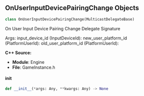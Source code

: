 ## OnUserInputDevicePairingChange Objects

```python
class OnUserInputDevicePairingChange(MulticastDelegateBase)
```

On User Input Device Pairing Change  Delegate Signature

Args:
    input_device_id (InputDeviceId): 
    new_user_platform_id (PlatformUserId): 
    old_user_platform_id (PlatformUserId):

**C++ Source:**

- **Module**: Engine
- **File**: GameInstance.h

<a id="unreal.OnUserInputDevicePairingChange.__init__"></a>

#### __init__

```python
def __init__(*args: Any, **kwargs: Any) -> None
```

<a id="unreal.ParticleBurstSignature"></a>